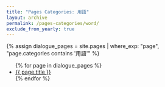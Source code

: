 ```yaml
---
title: "Pages Categories: 用語"
layout: archive
permalink: /pages-categories/word/
exclude_from_yearly: true
---
```


{% assign dialogue_pages = site.pages | where_exp: "page", "page.categories contains '用語'" %}
<ul class="taxonomy__entries">
  {% for page in dialogue_pages %}
    <li>
      <a href="{{ page.url | relative_url }}">{{ page.title }}</a>
    </li>
  {% endfor %}
</ul>